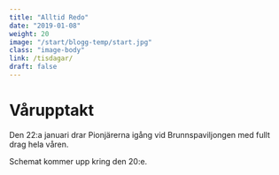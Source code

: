 ```yaml
---
title: "Alltid Redo"
date: "2019-01-08"
weight: 20
image: "/start/blogg-temp/start.jpg"
class: "image-body"
link: /tisdagar/
draft: false
---
```

# Vårupptakt

Den 22:a januari drar Pionjärerna igång vid Brunnspaviljongen med fullt drag hela våren.

Schemat kommer upp kring den 20:e.
